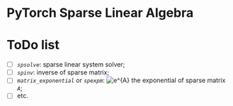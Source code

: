 # PyTorch Sparse Linear Algebra

# ToDo list

* [ ] _`spsolve`_: sparse linear system solver;
* [ ] _`spinv`_: inverse of sparse matrix;
* [ ] _`matrix_exponential`_ or _`spexpm`_: <img src="https://latex.codecogs.com/svg.image?e^{A}" title="e^{A}" /> the exponential of sparse matrix _`A`_;
* [ ] etc.

